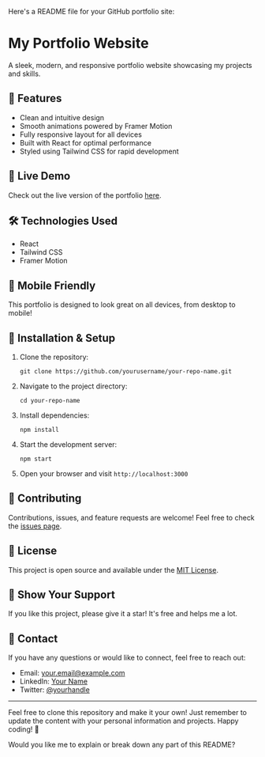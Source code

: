 Here's a README file for your GitHub portfolio site:

# My Portfolio Website

A sleek, modern, and responsive portfolio website showcasing my projects and skills.

## 🌟 Features

- Clean and intuitive design
- Smooth animations powered by Framer Motion
- Fully responsive layout for all devices
- Built with React for optimal performance
- Styled using Tailwind CSS for rapid development

## 🚀 Live Demo

Check out the live version of the portfolio [here](https://your-portfolio-url.com).

## 🛠️ Technologies Used

- React
- Tailwind CSS
- Framer Motion

## 📱 Mobile Friendly

This portfolio is designed to look great on all devices, from desktop to mobile!

## 🔧 Installation & Setup

1. Clone the repository:
   ```
   git clone https://github.com/yourusername/your-repo-name.git
   ```

2. Navigate to the project directory:
   ```
   cd your-repo-name
   ```

3. Install dependencies:
   ```
   npm install
   ```

4. Start the development server:
   ```
   npm start
   ```

5. Open your browser and visit `http://localhost:3000`

## 🤝 Contributing

Contributions, issues, and feature requests are welcome! Feel free to check the [issues page](https://github.com/yourusername/your-repo-name/issues).

## 📄 License

This project is open source and available under the [MIT License](LICENSE).

## 🌟 Show Your Support

If you like this project, please give it a star! It's free and helps me a lot.

## 📧 Contact

If you have any questions or would like to connect, feel free to reach out:

- Email: your.email@example.com
- LinkedIn: [Your Name](https://www.linkedin.com/in/yourprofile)
- Twitter: [@yourhandle](https://twitter.com/yourhandle)

---

Feel free to clone this repository and make it your own! Just remember to update the content with your personal information and projects. Happy coding! 🚀

Would you like me to explain or break down any part of this README?
